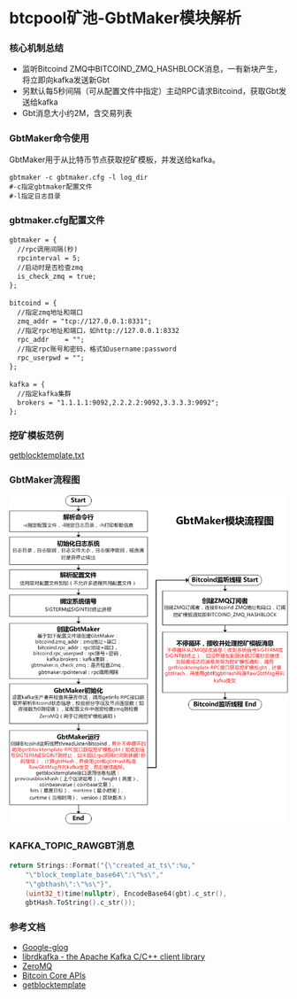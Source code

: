 # btcpool矿池-GbtMaker模块解析

### 核心机制总结

* 监听Bitcoind ZMQ中BITCOIND_ZMQ_HASHBLOCK消息，一有新块产生，将立即向kafka发送新Gbt
* 另默认每5秒间隔（可从配置文件中指定）主动RPC请求Bitcoind，获取Gbt发送给kafka
* Gbt消息大小约2M，含交易列表


### GbtMaker命令使用

GbtMaker用于从比特币节点获取挖矿模板，并发送给kafka。

```shell
gbtmaker -c gbtmaker.cfg -l log_dir
#-c指定gbtmaker配置文件
#-l指定日志目录
```

### gbtmaker.cfg配置文件

```shell
gbtmaker = {
  //rpc调用间隔(秒)
  rpcinterval = 5;
  //启动时是否检查zmq
  is_check_zmq = true;
};

bitcoind = {
  //指定zmq地址和端口
  zmq_addr = "tcp://127.0.0.1:8331";
  //指定rpc地址和端口，如http://127.0.0.1:8332
  rpc_addr    = "";
  //指定rpc账号和密码，格式如username:password
  rpc_userpwd = "";
};

kafka = {
  //指定kafka集群
  brokers = "1.1.1.1:9092,2.2.2.2:9092,3.3.3.3:9092";
};
```

### 挖矿模板范例

[getblocktemplate.txt](getblocktemplate.txt)

### GbtMaker流程图

![](GbtMaker.png)

### KAFKA_TOPIC_RAWGBT消息

```c++
return Strings::Format("{\"created_at_ts\":%u,"
	"\"block_template_base64\":\"%s\","
	"\"gbthash\":\"%s\"}",
	(uint32_t)time(nullptr), EncodeBase64(gbt).c_str(),
	gbtHash.ToString().c_str());
```

### 参考文档

* [Google-glog](http://www.xstring.cn/wiki/doku.php?id=apidoc:xlibrary:%E6%97%A5%E5%BF%97%E5%BA%93:glog)
* [librdkafka - the Apache Kafka C/C++ client library](https://github.com/edenhill/librdkafka)
* [ZeroMQ](https://github.com/zeromq/libzmq)
* [Bitcoin Core APIs](https://bitcoin.org/en/developer-reference#bitcoin-core-apis)
* [getblocktemplate](https://en.bitcoin.it/wiki/Getblocktemplate)